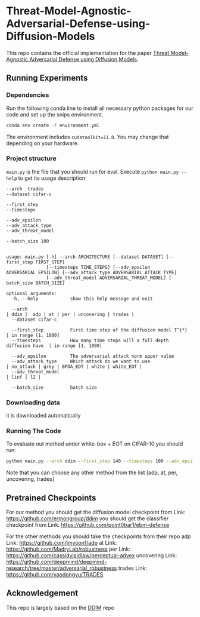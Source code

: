 # Threat-Model-Agnostic-Adversarial-Defense-using-Diffusion-Models

This repo contains the official implementation for the paper [Threat Model-Agnostic Adversarial Defense using
Diffusion Models](http://). 

## Running Experiments

### Dependencies

Run the following conda line to install all necessary python packages for our code and set up the snips environment.

```bash
conda env create -f environment.yml
```
The environment includes `cudatoolkit=11.0`. You may change that depending on your hardware.

### Project structure

`main.py` is the file that you should run for eval. Execute ```python main.py --help``` to get its usage description:

```
--arch  trades 
--dataset cifar-c

--first_step
--timesteps

--adv_epsilon
--adv_attack_type
--adv_threat_model

--batch_size 100 


usage: main.py [-h] --arch ARCHITECTURE [--dataset DATASET] [--first_step FIRST_STEP]
               [--timesteps TIME_STEPS] [--adv_epsilon ADVERSARIAL_EPSILON] [--adv_attack_type ADVERSARIAL_ATTACK_TYPE]
               [--adv_threat_model ADVERSARIAL_THREAT_MODEL] [-batch_size BATCH_SIZE] 

optional arguments:
  -h, --help            show this help message and exit
  
  --arch                                                                      | ddim |  adp | at | per | uncovering | trades |
  --dataset cifar-c

  --first_step          First time step of the diffusion model T^{*}          | in range [1, 1000]
  --timesteps           How many time steps will a full depth diffusion have  | in range [1, 1000]

  --adv_epsilon         The adversarial attack norm upper value               
  --adv_attack_type     Which attack do we want to use                        | no_attack | grey | BPDA_EOT | white | white_EOT | 
  --adv_threat_model                                                          | linf | l2 |

  --batch_size          batch size    

```

### Downloading data

it is downloaded automatically

### Running The Code

To evaluate out method under white-box + EOT on CIFAR-10 you should run:
```bash
python main.py --arch ddim --first_step 140 --timesteps 100 --adv_epsilon 0.0313725 --adv_attack_type white_EOT --adv_threat_model linf  --batch_size 10
```
Note that you can choose any other method from the list [adp, at, per, uncovering, trades]



## Pretrained Checkpoints
For our method you should get the diffusion model checkpoint from 
Link: https://github.com/ermongroup/ddim
you should get the classifier checkpoint from 
Link: https://github.com/point0bar1/ebm-defense

For the other methods you should take the checkpoints from their repo
adp           Link: https://github.com/jmyoon1/adp
at            Link: https://github.com/MadryLab/robustness
per           Link: https://github.com/cassidylaidlaw/perceptual-advex
uncovering    Link: https://github.com/deepmind/deepmind-research/tree/master/adversarial_robustness
trades        Link: https://github.com/yaodongyu/TRADES

## Acknowledgement

This repo is largely based on the [DDIM](https://github.com/ermongroup/ddim) repo
